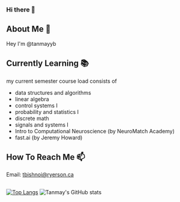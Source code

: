 ### Hi there 👋
## About Me :thought_balloon:

Hey I'm @tanmayyb


## Currently Learning :books:

my current semester course load consists of 
  - data structures and algorithms
  - linear algebra
  - control systems I
  - probability and statistics I
  - discrete math
  - signals and systems I
  - Intro to Computational Neuroscience (by NeuroMatch Academy)
  - fast.ai (by Jeremy Howard)

## How To Reach Me :mailbox:

Email: tbishnoi@ryerson.ca

##

[![Top Langs](https://github-readme-stats.vercel.app/api/top-langs/?username=tanmayyb)](https://github.com/anuraghazra/github-readme-stats)
![Tanmay's GitHub stats](https://github-readme-stats.vercel.app/api?username=tanmayyb&show_icons=true)

<!--
**tanmayyb/tanmayyb** is a ✨ _special_ ✨ repository because its `README.md` (this file) appears on your GitHub profile.

Here are some ideas to get you started:

- 🔭 I’m currently working on automation
- 🌱 I’m currently learning automation backend
- 👯 I’m looking to collaborate on deep learning and comp. neuro. applications
- 🤔 I’m looking for help with deep learning
- 💬 Ask me about math explainers
- 📫 How to reach me: @tanmayyb on twitter
- 😄 Pronouns: him/his
- ⚡ Fun fact: i like turtles
-->

